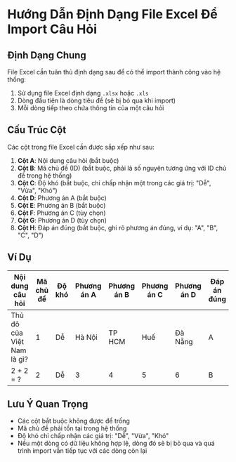 # Hướng Dẫn Định Dạng File Excel Để Import Câu Hỏi

## Định Dạng Chung
File Excel cần tuân thủ định dạng sau để có thể import thành công vào hệ thống:

1. Sử dụng file Excel định dạng `.xlsx` hoặc `.xls`
2. Dòng đầu tiên là dòng tiêu đề (sẽ bị bỏ qua khi import)
3. Mỗi dòng tiếp theo chứa thông tin của một câu hỏi

## Cấu Trúc Cột
Các cột trong file Excel cần được sắp xếp như sau:

1. **Cột A**: Nội dung câu hỏi (bắt buộc)
2. **Cột B**: Mã chủ đề (ID) (bắt buộc, phải là số nguyên tương ứng với ID chủ đề trong hệ thống)
3. **Cột C**: Độ khó (bắt buộc, chỉ chấp nhận một trong các giá trị: "Dễ", "Vừa", "Khó")
4. **Cột D**: Phương án A (bắt buộc)
5. **Cột E**: Phương án B (bắt buộc)
6. **Cột F**: Phương án C (tùy chọn)
7. **Cột G**: Phương án D (tùy chọn)
8. **Cột H**: Đáp án đúng (bắt buộc, ghi rõ phương án đúng, ví dụ: "A", "B", "C", "D")

## Ví Dụ
| Nội dung câu hỏi | Mã chủ đề | Độ khó | Phương án A | Phương án B | Phương án C | Phương án D | Đáp án đúng |
|------------------|----------|--------|------------|------------|------------|------------|-------------|
| Thủ đô của Việt Nam là gì? | 1 | Dễ | Hà Nội | TP HCM | Huế | Đà Nẵng | A |
| 2 + 2 = ? | 2 | Dễ | 3 | 4 | 5 | 6 | B |

## Lưu Ý Quan Trọng
- Các cột bắt buộc không được để trống
- Mã chủ đề phải tồn tại trong hệ thống
- Độ khó chỉ chấp nhận các giá trị: "Dễ", "Vừa", "Khó"
- Nếu một dòng có dữ liệu không hợp lệ, dòng đó sẽ bị bỏ qua và quá trình import vẫn tiếp tục với các dòng còn lại
